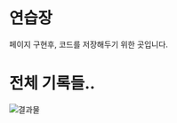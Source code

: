 # 연습장

페이지 구현후, 코드를 저장해두기 위한 곳입니다.

# 전체 기록들..

![결과물](https://velog.velcdn.com/images/wndtlr1024/post/d902c047-440d-4ef9-9afe-b7266f9c1900/image.gif)
